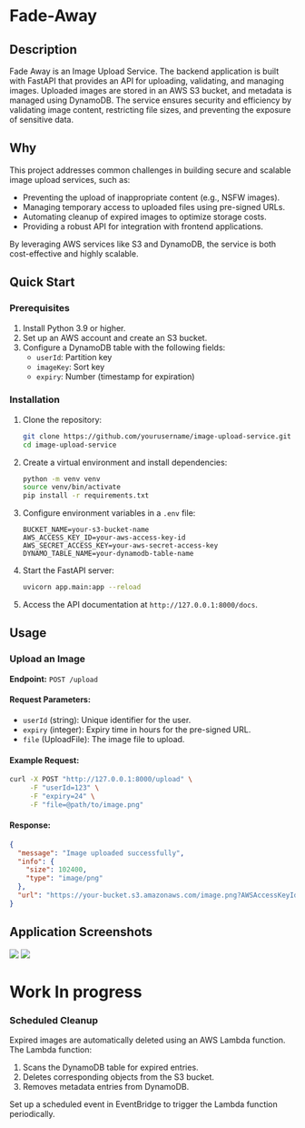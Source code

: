 # Fade-Away

## Description
Fade Away is an Image Upload Service.
The backend application is built with FastAPI that provides an API for uploading, validating, and managing images.
Uploaded images are stored in an AWS S3 bucket, and metadata is managed using DynamoDB.
The service ensures security and efficiency by validating image content, restricting file sizes, and preventing the exposure of sensitive data.

## Why
This project addresses common challenges in building secure and scalable image upload services, such as:
- Preventing the upload of inappropriate content (e.g., NSFW images).
- Managing temporary access to uploaded files using pre-signed URLs.
- Automating cleanup of expired images to optimize storage costs.
- Providing a robust API for integration with frontend applications.

By leveraging AWS services like S3 and DynamoDB, the service is both cost-effective and highly scalable.

## Quick Start
### Prerequisites
1. Install Python 3.9 or higher.
2. Set up an AWS account and create an S3 bucket.
3. Configure a DynamoDB table with the following fields:
   - `userId`: Partition key
   - `imageKey`: Sort key
   - `expiry`: Number (timestamp for expiration)

### Installation
1. Clone the repository:
   ```bash
   git clone https://github.com/yourusername/image-upload-service.git
   cd image-upload-service
   ```
2. Create a virtual environment and install dependencies:
   ```bash
   python -m venv venv
   source venv/bin/activate
   pip install -r requirements.txt
   ```
3. Configure environment variables in a `.env` file:
   ```env
   BUCKET_NAME=your-s3-bucket-name
   AWS_ACCESS_KEY_ID=your-aws-access-key-id
   AWS_SECRET_ACCESS_KEY=your-aws-secret-access-key
   DYNAMO_TABLE_NAME=your-dynamodb-table-name
   ```
4. Start the FastAPI server:
   ```bash
   uvicorn app.main:app --reload
   ```
5. Access the API documentation at `http://127.0.0.1:8000/docs`.

## Usage
### Upload an Image
**Endpoint:** `POST /upload`

#### Request Parameters:
- `userId` (string): Unique identifier for the user.
- `expiry` (integer): Expiry time in hours for the pre-signed URL.
- `file` (UploadFile): The image file to upload.

#### Example Request:
```bash
curl -X POST "http://127.0.0.1:8000/upload" \
     -F "userId=123" \
     -F "expiry=24" \
     -F "file=@path/to/image.png"
```

#### Response:
```json
{
  "message": "Image uploaded successfully",
  "info": {
    "size": 102400,
    "type": "image/png"
  },
  "url": "https://your-bucket.s3.amazonaws.com/image.png?AWSAccessKeyId=..."
}
```

## Application Screenshots

<img src="./client/assets/Screenshot 2024-12-24 at 9.55.30 PM.png">
<img src="./client/assets/Screenshot 2024-12-24 at 9.55.18 PM.png">

# Work In progress

### Scheduled Cleanup
Expired images are automatically deleted using an AWS Lambda function. The Lambda function:
1. Scans the DynamoDB table for expired entries.
2. Deletes corresponding objects from the S3 bucket.
3. Removes metadata entries from DynamoDB.

Set up a scheduled event in EventBridge to trigger the Lambda function periodically.